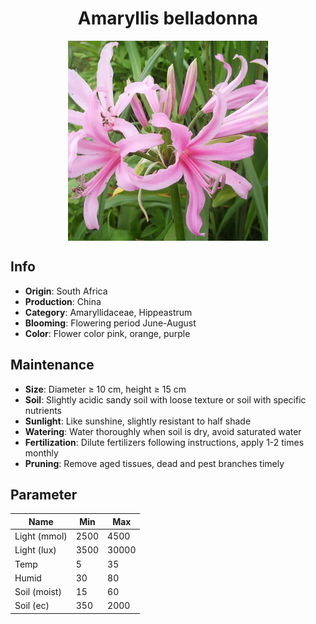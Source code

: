 <h1 align='center'>Amaryllis belladonna</h1>
<p align="center">
    <img 
        align='center'
        width='320'
        src="../images/amaryllis belladonna.png" 
        alt='Amaryllis belladonna' />
</p>

## Info

 - **Origin**: South Africa
 - **Production**: China
 - **Category**: Amaryllidaceae, Hippeastrum
 - **Blooming**: Flowering period June-August
 - **Color**: Flower color pink, orange, purple

## Maintenance

 - **Size**: Diameter ≥ 10 cm, height ≥ 15 cm
 - **Soil**: Slightly acidic sandy soil with loose texture or soil with specific nutrients
 - **Sunlight**: Like sunshine, slightly resistant to half shade
 - **Watering**: Water thoroughly when soil is dry, avoid saturated water
 - **Fertilization**: Dilute fertilizers following instructions, apply 1-2 times monthly
 - **Pruning**: Remove aged tissues, dead and pest branches timely

## Parameter

| Name         | Min  | Max   |
|--------------|------|-------|
| Light (mmol) | 2500 | 4500  |
| Light (lux)  | 3500 | 30000 |
| Temp         | 5    | 35    |
| Humid        | 30   | 80    |
| Soil (moist) | 15   | 60    |
| Soil (ec)    | 350  | 2000  |